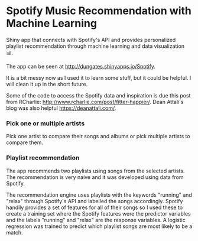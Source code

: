 # Spotify Music Recommendation with Machine Learning

Shiny app that connects with Spotify's API and provides personalized playlist recommendation through machine learning and data visualization 📊.

The app can be seen at http://dungates.shinyapps.io/Spotify.

It is a bit messy now as I used it to learn some stuff, but it could be helpful. I will clean it up in the short future.

Some of the code to access the Spotify data and inspiration is due this post from RCharlie: http://www.rcharlie.com/post/fitter-happier/. Dean Attali's blog was also helpful https://deanattali.com/.

### Pick one or multiple artists

Pick one artist to compare their songs and albums or pick multiple artists to compare them.

### Playlist recommendation

The app recommends two playlists using songs from the selected artists. The recommendation is very naive and it was developed using data from Spotify.

The recommendation engine uses playlists with the keywords "running" and "relax" through Spotify's API and labelled the songs accordingly. Spotify handily provides a set of features for all of their songs so I used these to create a training set where the Spotify features were the predictor variables and the labels "running" and "relax" are the response variables. A logistic regression was trained to predict which playlist songs are most likely to be a match.